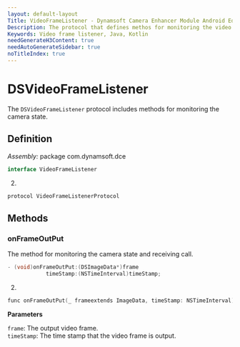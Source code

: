 ```yaml
---
layout: default-layout
Title: VideoFrameListener - Dynamsoft Camera Enhancer Module Android Edition API Reference
Description: The protocol that defines methos for monitoring the video frame output.
Keywords: Video frame listener, Java, Kotlin
needGenerateH3Content: true
needAutoGenerateSidebar: true
noTitleIndex: true
---
```


# DSVideoFrameListener

The `DSVideoFrameListener` protocol includes methods for monitoring the camera state.

## Definition

*Assembly:* package com.dynamsoft.dce

```java
interface VideoFrameListener
```
2. 
```kotlin
protocol VideoFrameListenerProtocol
```

## Methods

### onFrameOutPut

The method for monitoring the camera state and receiving call.

```java
- (void)onFrameOutPut:(DSImageData*)frame
            timeStamp:(NSTimeInterval)timeStamp;
```
2. 
```kotlin
func onFrameOutPut(_ frameextends ImageData, timeStamp: NSTimeInterval)
```

**Parameters**

`frame`: The output video frame.  
`timeStamp`: The time stamp that the video frame is output.
